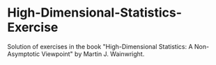 # High-Dimensional-Statistics-Exercise
Solution of exercises in the book "High-Dimensional Statistics: A Non-Asymptotic Viewpoint" by Martin J. Wainwright.
